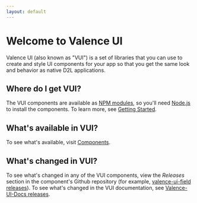 ```yaml
---
layout: default
---
```

# Welcome to Valence UI

Valence UI (also known as "VUI") is a set of libraries that you can use to create and style UI components for your app so that you get the same look and behavior as native D2L applications.

## Where do I get VUI?

The VUI components are available as [NPM modules](https://www.npmjs.org/browse/keyword/vui), so you'll need [Node.js](http://nodejs.org/) to install the components. To learn more, see [Getting Started](/getting-started/).

## What's available in VUI?
To see what's available, visit [Components](/components/).

## What's changed in VUI?

To see what's changed in any of the VUI components, view the _Releases_ section in the component's Github repository (for example,  [valence-ui-field releases](https://github.com/Brightspace/valence-ui-field/releases)). To see what's changed in the VUI documentation, see [Valence-UI-Docs releases](https://github.com/Brightspace/valence-ui-docs/releases).

